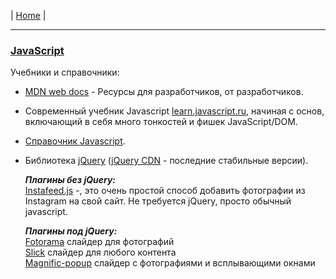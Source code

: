 | [Home](../README.md) |

- - - - - - - - - - - - - - - - - - - - - - - - - - - - - - - - - - - - - - - -
### [JavaScript][js]  
  Учебники и справочники:
  - [MDN web docs][js_1] - Ресурсы для разработчиков, от разработчиков.  
  - Современный учебник Javascript [learn.javascript.ru][js_2], начиная с основ, включающий в себя много тонкостей и фишек JavaScript/DOM.  
  - [Справочник Javascript][js_3].  
  - Библиотека [jQuery][js_4] ([jQuery CDN][js_5] - последние стабильные версии).  

    ***Плагины без jQuery:***  
    [Instafeed.js][js_3.1] -, это очень простой способ добавить фотографии из Instagram на свой сайт. Не требуется jQuery, просто обычный javascript.  

    ***Плагины под jQuery:***  
   [Fotorama][js_4.1] слайдер для фотографий   
   [Slick][js_4.2] слайдер для любого контента   
   [Magnific-popup][js_4.3] слайдер с фотографиями и всплывающими окнами   

[js]: https://ru.wikipedia.org/wiki/JavaScript "JavaScript"
[js_1]: https://developer.mozilla.org/ru/ "MDN web docs"
[js_2]: https://learn.javascript.ru/js "он-лайн учебник Javascript"
[js_3]: http://javascript.ru/manual "он-лайн справочник Javascript"
[js_3.1]: http://instafeedjs.com/ "Фотографии из Instagram на свой сайт"

[js_4]: http://jquery.com/ "jQuery"
[js_4.1]: http://fotorama.io/ "Слайдер для фотографий fotorama"
[js_4.2]: http://kenwheeler.github.io/slick/ "Слайдер для любого контента slick"
[js_4.3]: http://dimsemenov.com/plugins/magnific-popup/ "Слайдер с фотографиями и всплывающими окнами magnific-popup"

[js_5]: http://code.jquery.com/ "jQuery CDN"